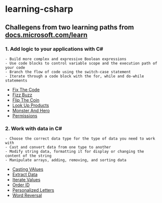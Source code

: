 # learning-csharp
## Challegens from two learning paths from [docs.microsoft.com/learn](https://docs.microsoft.com/learn)  
### 1. Add logic to your applications with C#
    - Build more complex and expressive Boolean expressions
    - Use code blocks to control variable scope and the execution path of your code
    - Branch the flow of code using the switch-case statement
    - Iterate through a code block with the for, while and do-while statements
- [Fix The Code](https://github.com/xioumau/learning-csharp/blob/main/Logic/FixTheCode/FixTheCode.cs)<br />
- [Fizz Buzz](https://github.com/xioumau/learning-csharp/blob/main/Logic/FizzBuzz/FizzBuzz.cs)<br />
- [Flip The Coin](https://github.com/xioumau/learning-csharp/blob/main/Logic/FlipCoin/FlipTheCoin.cs)<br />
- [Look Up Products](https://github.com/xioumau/learning-csharp/blob/main/Logic/LookUpProduct/LookUpProduct.cs)<br />
- [Monster And Hero](https://github.com/xioumau/learning-csharp/blob/main/Logic/MonsterAndHero/MonsterAndHero.cs)<br />
- [Permissions](https://github.com/xioumau/learning-csharp/blob/main/Logic/Permissions/Permissions.cs)<br />

### 2. Work with data in C#
    - Choose the correct data type for the type of data you need to work with
    - Cast and convert data from one type to another
    - Modify string data, formatting it for display or changing the content of the string
    - Manipulate arrays, adding, removing, and sorting data
- [Casting VAlues](https://github.com/xioumau/learning-csharp/blob/main/work_with_data_in_csharp/CastingValues/CastingValues.cs)<br />
- [Extract Data](https://github.com/xioumau/learning-csharp/blob/main/work_with_data_in_csharp/ExtractData/ExtractData.cs)<br />
- [Iterate Values](https://github.com/xioumau/learning-csharp/blob/main/work_with_data_in_csharp/IterateValues/IterateValues.cs)<br />
- [Order ID](https://github.com/xioumau/learning-csharp/blob/main/work_with_data_in_csharp/OrderID/OrderID.cs)<br />
- [Personalized Letters](https://github.com/xioumau/learning-csharp/blob/main/work_with_data_in_csharp/PersonalizedLetters/PersonalizedLetters.cs)<br />
- [Word Reversal](https://github.com/xioumau/learning-csharp/blob/main/work_with_data_in_csharp/WordReversal/WordReversal.cs)<br />
